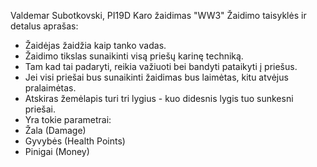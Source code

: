 Valdemar Subotkovski, PI19D
Karo žaidimas "WW3"
Žaidimo taisyklės ir detalus aprašas:
- Žaidėjas žaidžia kaip tanko vadas.
- Žaidimo tikslas sunaikinti visą priešų karinę techniką.
- Tam kad tai padaryti, reikia važiuoti bei bandyti pataikyti į priešus.
- Jei visi priešai bus sunaikinti žaidimas bus laimėtas, kitu atvėjus pralaimėtas.
- Atskiras žemėlapis turi tri lygius - kuo didesnis lygis tuo sunkesni priešai.
- Yra tokie parametrai:
 - Žala (Damage)
 - Gyvybės (Health Points)
 - Pinigai (Money)
